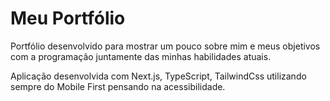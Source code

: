 <h1>Meu Portfólio</h1>

Portfólio desenvolvido para mostrar um pouco sobre mim e meus objetivos com a programação juntamente das minhas habilidades atuais.

Aplicação desenvolvida com Next.js, TypeScript, TailwindCss utilizando sempre do Mobile First pensando na acessibilidade.



